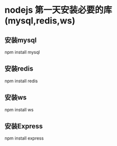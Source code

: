 # nodejs 第一天安装必要的库(mysql,redis,ws)

## 安装mysql
npm install mysql

## 安装redis
npm install redis

## 安装ws
npm install ws

## 安装Express
npm install express